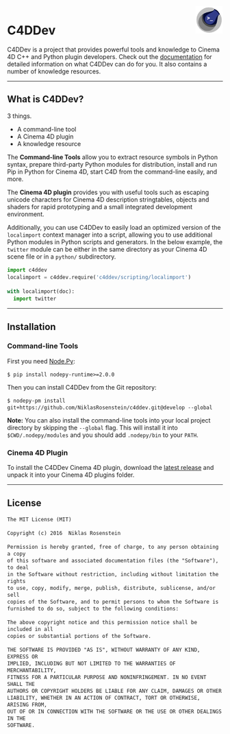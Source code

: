<img src=".assets/logo.png" align="right">

# C4DDev

C4DDev is a project that provides powerful tools and knowledge to Cinema 4D
C++ and Python plugin developers. Check out the [documentation][] for detailed
information on what C4DDev can do for you. It also contains a number of
knowledge resources.

  [documentation]: https://niklasrosenstein.github.io/c4ddev/

---

## What is C4DDev?

3 things.

- A command-line tool
- A Cinema 4D plugin
- A knowledge resource

The __Command-line Tools__ allow you to extract resource symbols in Python
syntax, prepare third-party Python modules for distribution, install and run
Pip in Python for Cinema 4D, start C4D from the command-line easily, and more.

The __Cinema 4D plugin__ provides you with useful tools such as escaping
unicode characters for Cinema 4D description stringtables, objects and
shaders for rapid prototyping and a small integrated development environment.

Additionally, you can use C4DDev to easily load an optimized version of the
`localimport` context manager into a script, allowing you to use additional
Python modules in Python scripts and generators. In the below example, the
`twitter` module can be either in the same directory as your Cinema 4D scene
file or in a `python/` subdirectory.

```python
import c4ddev
localimport = c4ddev.require('c4ddev/scripting/localimport')

with localimport(doc):
  import twitter
```

---

## Installation

### Command-line Tools

  [Node.Py]: https://github.com/nodepy/nodepy

First you need [Node.Py]:

    $ pip install nodepy-runtime>=2.0.0

Then you can install C4DDev from the Git repository:

    $ nodepy-pm install git+https://github.com/NiklasRosenstein/c4ddev.git@develop --global

**Note:** You can also install the command-line tools into your local project
directory by skipping the `--global` flag. This will install it into
`$CWD/.nodepy/modules` and you should add `.nodepy/bin` to your `PATH`.

### Cinema 4D Plugin

  [releases]: https://github.com/NiklasRosenstein/c4ddev/releases

To install the C4DDev Cinema 4D plugin, download the [latest release][releases]
and unpack it into your Cinema 4D plugins folder.

---

## License

```
The MIT License (MIT)

Copyright (c) 2016  Niklas Rosenstein

Permission is hereby granted, free of charge, to any person obtaining a copy
of this software and associated documentation files (the "Software"), to deal
in the Software without restriction, including without limitation the rights
to use, copy, modify, merge, publish, distribute, sublicense, and/or sell
copies of the Software, and to permit persons to whom the Software is
furnished to do so, subject to the following conditions:

The above copyright notice and this permission notice shall be included in all
copies or substantial portions of the Software.

THE SOFTWARE IS PROVIDED "AS IS", WITHOUT WARRANTY OF ANY KIND, EXPRESS OR
IMPLIED, INCLUDING BUT NOT LIMITED TO THE WARRANTIES OF MERCHANTABILITY,
FITNESS FOR A PARTICULAR PURPOSE AND NONINFRINGEMENT. IN NO EVENT SHALL THE
AUTHORS OR COPYRIGHT HOLDERS BE LIABLE FOR ANY CLAIM, DAMAGES OR OTHER
LIABILITY, WHETHER IN AN ACTION OF CONTRACT, TORT OR OTHERWISE, ARISING FROM,
OUT OF OR IN CONNECTION WITH THE SOFTWARE OR THE USE OR OTHER DEALINGS IN THE
SOFTWARE.
```
